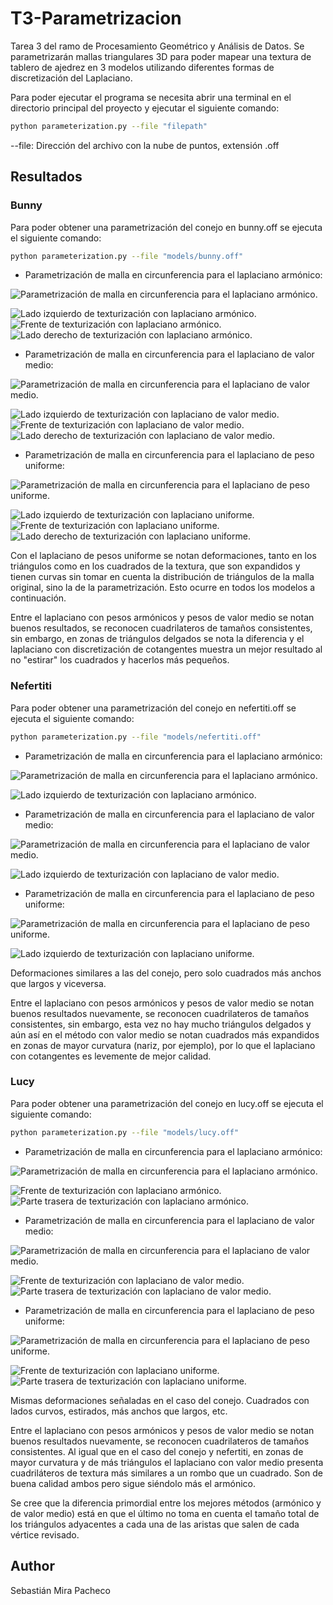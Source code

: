 # T3-Parametrizacion

Tarea 3 del ramo de Procesamiento Geométrico y Análisis de Datos. Se parametrizarán mallas triangulares 3D para poder mapear una textura de tablero de ajedrez en 3 modelos utilizando diferentes formas de discretización del Laplaciano.

Para poder ejecutar el programa se necesita abrir una terminal en el directorio principal del proyecto y ejecutar el siguiente comando:

```bash
python parameterization.py --file "filepath"
```

--file: Dirección del archivo con la nube de puntos, extensión .off

## Resultados

### Bunny

Para poder obtener una parametrización del conejo en bunny.off se ejecuta el siguiente comando:

```bash
python parameterization.py --file "models/bunny.off"
```

- Parametrización de malla en circunferencia para el laplaciano armónico:

![Parametrización de malla en circunferencia para el laplaciano armónico.](./images/bunny_2d_har.png)

![Lado izquierdo de texturización con laplaciano armónico.](./images/bunny_3d_left_har.png)
![Frente de texturización con laplaciano armónico.](./images/bunny_3d_front_har.png)
![Lado derecho de texturización con laplaciano armónico.](./images/bunny_3d_right_har.png)

- Parametrización de malla en circunferencia para el laplaciano de valor medio:

![Parametrización de malla en circunferencia para el laplaciano de valor medio.](./images/bunny_2d_mv.png)

![Lado izquierdo de texturización con laplaciano de valor medio.](./images/bunny_3d_left_mv.png)
![Frente de texturización con laplaciano de valor medio.](./images/bunny_3d_front_mv.png)
![Lado derecho de texturización con laplaciano de valor medio.](./images/bunny_3d_right_mv.png)

- Parametrización de malla en circunferencia para el laplaciano de peso uniforme:

![Parametrización de malla en circunferencia para el laplaciano de peso uniforme.](./images/bunny_2d_uni.png)

![Lado izquierdo de texturización con laplaciano uniforme.](./images/bunny_3d_left_uni.png)
![Frente de texturización con laplaciano uniforme.](./images/bunny_3d_front_uni.png)
![Lado derecho de texturización con laplaciano uniforme.](./images/bunny_3d_right_uni.png)

Con el laplaciano de pesos uniforme se notan deformaciones, tanto en los triángulos como en los cuadrados de la textura, que son expandidos y tienen curvas sin tomar en cuenta la distribución de triángulos de la malla original, sino la de la parametrización. Esto ocurre en todos los modelos a continuación.

Entre el laplaciano con pesos armónicos y pesos de valor medio se notan buenos resultados, se reconocen cuadrilateros de tamaños consistentes, sin embargo, en zonas de triángulos delgados se nota la diferencia y el laplaciano con discretización de cotangentes muestra un mejor resultado al no "estirar" los cuadrados y hacerlos más pequeños.

### Nefertiti

Para poder obtener una parametrización del conejo en nefertiti.off se ejecuta el siguiente comando:

```bash
python parameterization.py --file "models/nefertiti.off"
```

- Parametrización de malla en circunferencia para el laplaciano armónico:

![Parametrización de malla en circunferencia para el laplaciano armónico.](./images/nef_2d_har.png)

![Lado izquierdo de texturización con laplaciano armónico.](./images/nef_3d_har.png)

- Parametrización de malla en circunferencia para el laplaciano de valor medio:

![Parametrización de malla en circunferencia para el laplaciano de valor medio.](./images/nef_2d_mv.png)

![Lado izquierdo de texturización con laplaciano de valor medio.](./images/nef_3d_mv.png)

- Parametrización de malla en circunferencia para el laplaciano de peso uniforme:

![Parametrización de malla en circunferencia para el laplaciano de peso uniforme.](./images/nef_2d_uni.png)

![Lado izquierdo de texturización con laplaciano uniforme.](./images/nef_3d_uni.png)

Deformaciones similares a las del conejo, pero solo cuadrados más anchos que largos y viceversa.

Entre el laplaciano con pesos armónicos y pesos de valor medio se notan buenos resultados nuevamente, se reconocen cuadrilateros de tamaños consistentes, sin embargo, esta vez no hay mucho triángulos delgados y aún así en el método con valor medio se notan cuadrados más expandidos en zonas de mayor curvatura (nariz, por ejemplo), por lo que el laplaciano con cotangentes es levemente de mejor calidad.

### Lucy

Para poder obtener una parametrización del conejo en lucy.off se ejecuta el siguiente comando:

```bash
python parameterization.py --file "models/lucy.off"
```

- Parametrización de malla en circunferencia para el laplaciano armónico:

![Parametrización de malla en circunferencia para el laplaciano armónico.](./images/lucy_2d_har.png)

![Frente de texturización con laplaciano armónico.](./images/lucy_3d_front_har.png)
![Parte trasera de texturización con laplaciano armónico.](./images/lucy_3d_back_har.png)

- Parametrización de malla en circunferencia para el laplaciano de valor medio:

![Parametrización de malla en circunferencia para el laplaciano de valor medio.](./images/lucy_2d_mv.png)

![Frente de texturización con laplaciano de valor medio.](./images/lucy_3d_front_mv.png)
![Parte trasera de texturización con laplaciano de valor medio.](./images/lucy_3d_back_mv.png)

- Parametrización de malla en circunferencia para el laplaciano de peso uniforme:

![Parametrización de malla en circunferencia para el laplaciano de peso uniforme.](./images/lucy_2d_uni.png)

![Frente de texturización con laplaciano uniforme.](./images/lucy_3d_front_uni.png)
![Parte trasera de texturización con laplaciano uniforme.](./images/lucy_3d_back_uni.png)

Mismas deformaciones señaladas en el caso del conejo. Cuadrados con lados curvos, estirados, más anchos que largos, etc.

Entre el laplaciano con pesos armónicos y pesos de valor medio se notan buenos resultados nuevamente, se reconocen cuadrilateros de tamaños consistentes. Al igual que en el caso del conejo y nefertiti, en zonas de mayor curvatura y de más triángulos el laplaciano con valor medio presenta cuadriláteros de textura más similares a un rombo que un cuadrado. Son de buena calidad ambos pero sigue siéndolo más el armónico.

Se cree que la diferencia primordial entre los mejores métodos (armónico y de valor medio) está en que el último no toma en cuenta el tamaño total de los triángulos adyacentes a cada una de las aristas que salen de cada vértice revisado.

## Author

Sebastián Mira Pacheco
